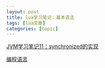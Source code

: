 ```yaml
---
layout: post
title: lua学习笔记：基本语法 
tags: [lua文章]
categories: [topic]
---
```

<div class="media-content">
                <div class="content">
                    <div></div>
                    <a href="/2019/09/07/2019-9-7-JVM学习笔记11：synchronized的实现/" class="has-link-black-ter is-size-6">JVM学习笔记11：synchronized的实现</a>
                    <p class="is-size-7 is-uppercase">
                        <a class="has-link-grey -link" href="/categories/编程语言/">编程语言</a>
                    </p>
                </div>
            </div>